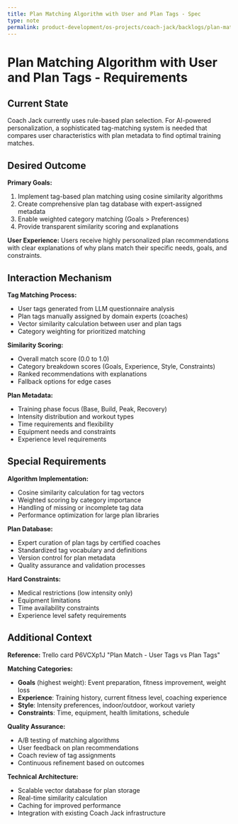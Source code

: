 ```yaml
---
title: Plan Matching Algorithm with User and Plan Tags - Spec
type: note
permalink: product-development/os-projects/coach-jack/backlogs/plan-matching-algorithm-with-user-and-plan-tags-spec
---
```


# Plan Matching Algorithm with User and Plan Tags - Requirements

## Current State

Coach Jack currently uses rule-based plan selection. For AI-powered personalization, a sophisticated tag-matching system is needed that compares user characteristics with plan metadata to find optimal training matches.

## Desired Outcome  

**Primary Goals:**
1. Implement tag-based plan matching using cosine similarity algorithms
2. Create comprehensive plan tag database with expert-assigned metadata
3. Enable weighted category matching (Goals > Preferences)
4. Provide transparent similarity scoring and explanations

**User Experience:** Users receive highly personalized plan recommendations with clear explanations of why plans match their specific needs, goals, and constraints.

## Interaction Mechanism

**Tag Matching Process:**
- User tags generated from LLM questionnaire analysis
- Plan tags manually assigned by domain experts (coaches)
- Vector similarity calculation between user and plan tags
- Category weighting for prioritized matching

**Similarity Scoring:**
- Overall match score (0.0 to 1.0)
- Category breakdown scores (Goals, Experience, Style, Constraints)
- Ranked recommendations with explanations
- Fallback options for edge cases

**Plan Metadata:**
- Training phase focus (Base, Build, Peak, Recovery)
- Intensity distribution and workout types
- Time requirements and flexibility
- Equipment needs and constraints
- Experience level requirements

## Special Requirements

**Algorithm Implementation:**
- Cosine similarity calculation for tag vectors
- Weighted scoring by category importance
- Handling of missing or incomplete tag data
- Performance optimization for large plan libraries

**Plan Database:**
- Expert curation of plan tags by certified coaches
- Standardized tag vocabulary and definitions
- Version control for plan metadata
- Quality assurance and validation processes

**Hard Constraints:**
- Medical restrictions (low intensity only)
- Equipment limitations
- Time availability constraints
- Experience level safety requirements

## Additional Context

**Reference:** Trello card P6VCXp1J "Plan Match - User Tags vs Plan Tags"

**Matching Categories:**
- **Goals** (highest weight): Event preparation, fitness improvement, weight loss
- **Experience**: Training history, current fitness level, coaching experience
- **Style**: Intensity preferences, indoor/outdoor, workout variety
- **Constraints**: Time, equipment, health limitations, schedule

**Quality Assurance:**
- A/B testing of matching algorithms
- User feedback on plan recommendations
- Coach review of tag assignments
- Continuous refinement based on outcomes

**Technical Architecture:**
- Scalable vector database for plan storage
- Real-time similarity calculation
- Caching for improved performance
- Integration with existing Coach Jack infrastructure